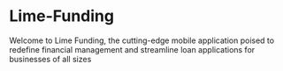 # Lime-Funding
Welcome to Lime Funding, the cutting-edge mobile application poised to redefine financial management and streamline loan applications for businesses of all sizes
